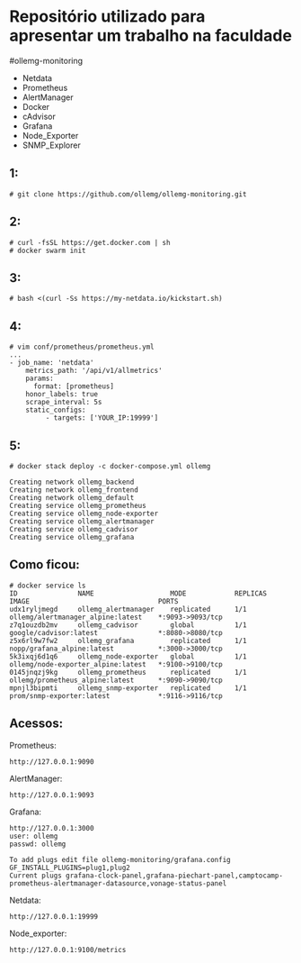 # Repositório utilizado para apresentar um trabalho na faculdade

#ollemg-monitoring
- Netdata
- Prometheus
- AlertManager
- Docker
- cAdvisor
- Grafana
- Node_Exporter
- SNMP_Explorer

## 1:
```
# git clone https://github.com/ollemg/ollemg-monitoring.git
```

## 2:
```
# curl -fsSL https://get.docker.com | sh
# docker swarm init
```

## 3:
```
# bash <(curl -Ss https://my-netdata.io/kickstart.sh)
```

## 4:
```
# vim conf/prometheus/prometheus.yml
...
- job_name: 'netdata'
    metrics_path: '/api/v1/allmetrics'
    params:
      format: [prometheus]
    honor_labels: true
    scrape_interval: 5s
    static_configs:
         - targets: ['YOUR_IP:19999']
```
## 5:
```
# docker stack deploy -c docker-compose.yml ollemg

Creating network ollemg_backend
Creating network ollemg_frontend
Creating network ollemg_default
Creating service ollemg_prometheus
Creating service ollemg_node-exporter
Creating service ollemg_alertmanager
Creating service ollemg_cadvisor
Creating service ollemg_grafana
```

## Como ficou:
```
# docker service ls
ID               NAME                   MODE            REPLICAS      IMAGE                                PORTS
udx1ryljmegd     ollemg_alertmanager    replicated      1/1           ollemg/alertmanager_alpine:latest    *:9093->9093/tcp
z7q1ouzdb2mv     ollemg_cadvisor        global          1/1           google/cadvisor:latest               *:8080->8080/tcp
z5x6rl9w7fw2     ollemg_grafana         replicated      1/1           nopp/grafana_alpine:latest           *:3000->3000/tcp
5k3ixqj6d1q6     ollemg_node-exporter   global          1/1           ollemg/node-exporter_alpine:latest   *:9100->9100/tcp
0145jnqzj9kg     ollemg_prometheus      replicated      1/1           ollemg/prometheus_alpine:latest      *:9090->9090/tcp
mpnjl3bipmti     ollemg_snmp-exporter   replicated      1/1           prom/snmp-exporter:latest            *:9116->9116/tcp

```
## Acessos:

Prometheus:
```
http://127.0.0.1:9090
```

AlertManager:
```
http://127.0.0.1:9093
```

Grafana:
```
http://127.0.0.1:3000
user: ollemg
passwd: ollemg

To add plugs edit file ollemg-monitoring/grafana.config
GF_INSTALL_PLUGINS=plug1,plug2
Current plugs grafana-clock-panel,grafana-piechart-panel,camptocamp-prometheus-alertmanager-datasource,vonage-status-panel
```
Netdata:
```
http://127.0.0.1:19999
```

Node_exporter:
```
http://127.0.0.1:9100/metrics
```
